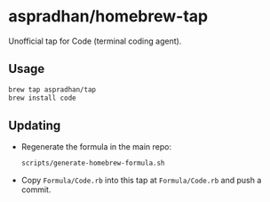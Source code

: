 # aspradhan/homebrew-tap

Unofficial tap for Code (terminal coding agent).

## Usage

```bash
brew tap aspradhan/tap
brew install code
```

## Updating

- Regenerate the formula in the main repo:
  ```bash
  scripts/generate-homebrew-formula.sh
  ```
- Copy `Formula/Code.rb` into this tap at `Formula/Code.rb` and push a commit.
